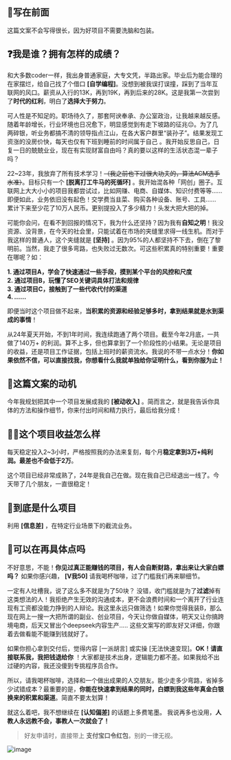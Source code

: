 ## 👋写在前面

这篇文案不会写得很长，因为好项目不需要洗脑和包装。

## ❓我是谁？拥有怎样的成绩？

和大多数coder一样，我出身普通家庭，大专文凭，半路出家。毕业后为能合理的在家摆烂，给自己找了个借口 **\[自学编程]**。没想到被我误打误撞，踩到了当年互联网的风口。薪资从入行的13K，再到19K，再到后来的28K。这是我第一次尝到了**时代的红利**，明白了**选择大于努力**。

可人性是不知足的。职场待久了，那套阿谀奉承、办公室政治，让我越来越反感。随着年龄增长，行业环境也日况愈下，明显感觉到有走下坡路的征兆😔。为了几两碎银，听业务都搞不清的领导指点江山，在各大客户群里“装孙子”。结果发现工资涨的没房价快，每天也仅有下班到睡前的时间属于自己 。我开始反思自己，日复一日的兢兢业业，现在有实现财富自由吗？真的要以这样的生活状态混一辈子吗？

22\~23年，我放弃了所有技术学习！~~（我之前也下过很大功夫的，算法ACM选手水准）~~。目标只有一个 **\[脱离打工牛马的死循环]** 。我开始混各种「网创」圈子。互联网上大大小小的项目我都尝试过，比如网赚、电商、自媒体、知识付费等等...... 即便如此，业务依旧没有起色！交学费当韭菜、购买各种设备、账号、工具……  累计下来至少花了10万人民币。更别提投入了多少精力！头发大把大把的掉。

可能你会问，在看不到回报的情况下，我为什么还坚持？因为我有**自知之明**！我没资源、没背景，在今天的社会里，只能试着在市场的夹缝里求得一线生机。而对于我这样的普通人，这个夹缝就是 **\[坚持]** 。因为95%的人都坚持不下去，倒在了黎明前。当然，我走了很多弯路，也失败过无数次。可这些积累真的特别重要！重要在哪呢？如：

**1.  通过项目A，学会了快速通过一些手段，摸到某个平台的风控和尺度**  
**2.  通过项目B，玩懂了SEO关键词具体打法和规律**  
**3.  通过项目C，接触到了一些代收代付的渠道**  
**4.  *……***  

即便当时这个项目做不起来，**当积累的资源和经验足够多时，拿到结果就是水到渠成的事情**！

从24年夏天开始，不到1年时间，我连续跑通了两个项目。截至今年2月底，一共做了140万+ 的利润。算不上多，但也算拿到了一个阶段性的小结果。无论是项目的收益，还是项目工作证据，包括上班时的薪资流水。我说的不带一点水分！**你如果依然不信，可以直接找我，你想看什么我就单独给你证明什么，看到你服为止！**

## 📑这篇文案的动机

今年我规划把其中一个项目发展成我的 **\[被动收入]** 。简而言之，就是我告诉你具体的方法和操作细节，你来付出时间和精力执行，最后给我分成！

## 👩‍💻这个项目收益怎么样

每天稳定投入2\~3小时，严格按照我的办法来复刻，每个月**稳定拿到3万+纯利润。最差也不会低于2万**。

这个项目已经非常成熟了，24年是我自己在做。现在我自己已经退出一线了。今天带了几个朋友，一直很稳定！

## 🔖到底是什么项目

利用 **\[信息差]** ，在特定行业场景下的截流业务。

## 📜可以在再具体点吗

不好意思，不能！**你见过真正能赚钱的项目，有人会自断财路，拿出来让大家白嫖吗？** 如果你感兴趣， **\[V我50]** 请我喝杯咖啡，过了门槛我们再来聊细节。

一定有人吐槽我，说了这么多不就是为了50块？ 没错，收门槛就是为了**过滤**掉有这类想法的人！我拒绝产生无效的沟通成本，更不会浪费时间和一个离开了行业连现有工资都没能力挣到的人辩论。我这里永远只做筛选！如果你觉得我装B，那么现在网上一搜一大把所谓的副业、创业项目，今天让你做自媒体，明天又让你搞跨境电商，后天又冒出个deepseek内容生产…..  这些文案写的即友好又详细，你跟着去做看能不能赚到钱就好了。

如果你担心拿到交付后，觉得内容 \[一派胡言] 或实操 \[无法快速变现]。**OK！请直接联系我，我把钱退给你** ！大家都是技术出身，逻辑能力都不差。如果我给不出过硬的内容，我还没傻到专挑程序员合作。

所以，请我喝杯咖啡，选择和一个做出成果的人交朋友。能少走多少弯路，省掉多少试错成本？最重要的是，**你能在快速拿到结果的同时，白嫖到我这些年真金白银换来的积累和渠道**。简直不要太划算！

就这么着吧，我不想继续在 **\[认知偏差]** 的话题上多费笔墨。 我说再多也没用，**人教人永远教不会，事教人一次就会了！**

> 好友申请时，直接带上 **支付宝口令红包**，别的一律无视。


![image](https://yuanya-i-driven-images.oss-cn-hangzhou.aliyuncs.com/charge/public/uat/202503/383b0f1311374613b08e41d8d231a70b.jpg)
